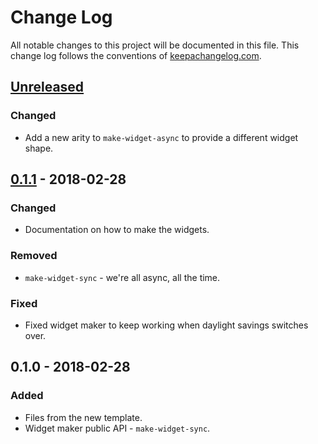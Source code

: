 # Change Log
All notable changes to this project will be documented in this file. This change log follows the conventions of [keepachangelog.com](http://keepachangelog.com/).

## [Unreleased]
### Changed
- Add a new arity to `make-widget-async` to provide a different widget shape.

## [0.1.1] - 2018-02-28
### Changed
- Documentation on how to make the widgets.

### Removed
- `make-widget-sync` - we're all async, all the time.

### Fixed
- Fixed widget maker to keep working when daylight savings switches over.

## 0.1.0 - 2018-02-28
### Added
- Files from the new template.
- Widget maker public API - `make-widget-sync`.

[Unreleased]: https://github.com/your-name/clj-fun/compare/0.1.1...HEAD
[0.1.1]: https://github.com/your-name/clj-fun/compare/0.1.0...0.1.1
